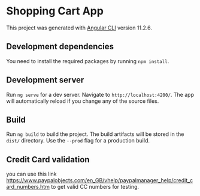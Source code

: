 # Shopping Cart App

This project was generated with [Angular CLI](https://github.com/angular/angular-cli) version 11.2.6.

## Development dependencies

You need to install the required packages by running `npm install`.

## Development server

Run `ng serve` for a dev server. Navigate to `http://localhost:4200/`. The app will automatically reload if you change any of the source files.


## Build

Run `ng build` to build the project. The build artifacts will be stored in the `dist/` directory. Use the `--prod` flag for a production build.


## Credit Card validation

you can use this link https://www.paypalobjects.com/en_GB/vhelp/paypalmanager_help/credit_card_numbers.htm to get valid CC numbers for testing.
